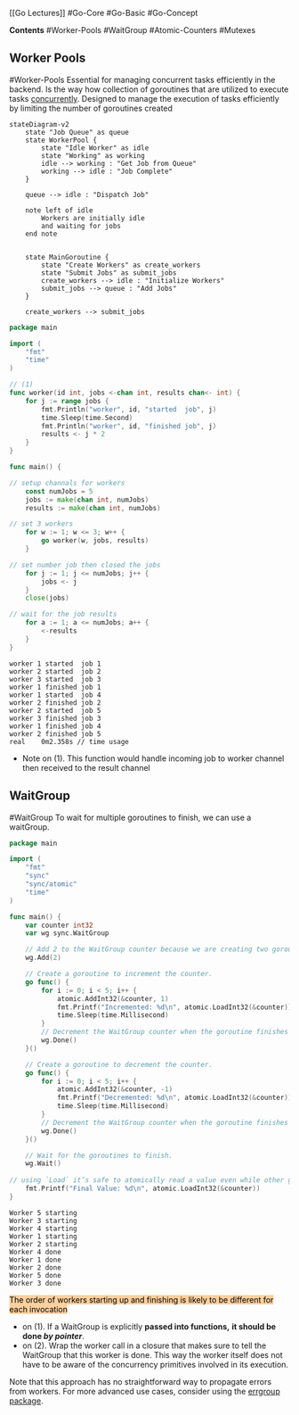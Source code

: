 [[Go Lectures]] #Go-Core #Go-Basic #Go-Concept 

**Contents**
#Worker-Pools
#WaitGroup
#Atomic-Counters
#Mutexes 
## Worker Pools
#Worker-Pools
Essential for managing concurrent tasks efficiently in the backend. Is the way how collection of goroutines that are utilized to execute tasks [concurrently](https://web.mit.edu/6.005/www/fa14/classes/17-concurrency/). Designed to manage the execution of tasks efficiently by limiting the number of goroutines created

```merm
stateDiagram-v2
    state "Job Queue" as queue
    state WorkerPool {
        state "Idle Worker" as idle
        state "Working" as working
        idle --> working : "Get Job from Queue"
        working --> idle : "Job Complete"
    }

    queue --> idle : "Dispatch Job"

    note left of idle
        Workers are initially idle
        and waiting for jobs
    end note


    state MainGoroutine {
        state "Create Workers" as create_workers
        state "Submit Jobs" as submit_jobs
        create_workers --> idle : "Initialize Workers"
        submit_jobs --> queue : "Add Jobs"
    }

    create_workers --> submit_jobs
```

```go
package main

import (
    "fmt"
    "time"
)

// (1)
func worker(id int, jobs <-chan int, results chan<- int) {
    for j := range jobs {
        fmt.Println("worker", id, "started  job", j)
        time.Sleep(time.Second)
        fmt.Println("worker", id, "finished job", j)
        results <- j * 2
    }
}

func main() {

// setup channals for workers
    const numJobs = 5
    jobs := make(chan int, numJobs)
    results := make(chan int, numJobs)

// set 3 workers
    for w := 1; w <= 3; w++ {
        go worker(w, jobs, results)
    }

// set number job then closed the jobs
    for j := 1; j <= numJobs; j++ {
        jobs <- j
    }
    close(jobs)

// wait for the job results
    for a := 1; a <= numJobs; a++ {
        <-results
    }
}
```

```terminal
worker 1 started  job 1
worker 2 started  job 2
worker 3 started  job 3
worker 1 finished job 1
worker 1 started  job 4
worker 2 finished job 2
worker 2 started  job 5
worker 3 finished job 3
worker 1 finished job 4
worker 2 finished job 5
real    0m2.358s // time usage
```

- Note on (1). This function would handle incoming job to worker channel then received to the result channel

## WaitGroup
#WaitGroup 
To wait for multiple goroutines to finish, we can use a waitGroup.

```go
package main

import (
	"fmt"
	"sync"
	"sync/atomic"
	"time"
)

func main() {
	var counter int32
	var wg sync.WaitGroup

	// Add 2 to the WaitGroup counter because we are creating two goroutines
	wg.Add(2)

	// Create a goroutine to increment the counter.
	go func() {
		for i := 0; i < 5; i++ {
			atomic.AddInt32(&counter, 1)
			fmt.Printf("Incremented: %d\n", atomic.LoadInt32(&counter))
			time.Sleep(time.Millisecond)
		}
		// Decrement the WaitGroup counter when the goroutine finishes
		wg.Done()
	}()

	// Create a goroutine to decrement the counter.
	go func() {
		for i := 0; i < 5; i++ {
			atomic.AddInt32(&counter, -1)
			fmt.Printf("Decremented: %d\n", atomic.LoadInt32(&counter))
			time.Sleep(time.Millisecond)
		}
		// Decrement the WaitGroup counter when the goroutine finishes
		wg.Done()
	}()

	// Wait for the goroutines to finish.
	wg.Wait()
	
// using `Load` it’s safe to atomically read a value even while other goroutines are (atomically) updating it.
	fmt.Printf("Final Value: %d\n", atomic.LoadInt32(&counter))
}

```

```terminal
Worker 5 starting
Worker 3 starting
Worker 4 starting
Worker 1 starting
Worker 2 starting
Worker 4 done
Worker 1 done
Worker 2 done
Worker 5 done
Worker 3 done
```

<mark style="background: #FFB86CA6;">The order of workers starting up and finishing is likely to be different for each invocation</mark>

- on (1). If a WaitGroup is explicitly **passed into functions,** **it should be done _by pointer_**.
- on (2). Wrap the worker call in a closure that makes sure to tell the WaitGroup that this worker is done. This way the worker itself does not have to be aware of the concurrency primitives involved in its execution.

Note that this approach has no straightforward way to propagate errors from workers. For more advanced use cases, consider using the [errgroup package](https://pkg.go.dev/golang.org/x/sync/errgroup).


